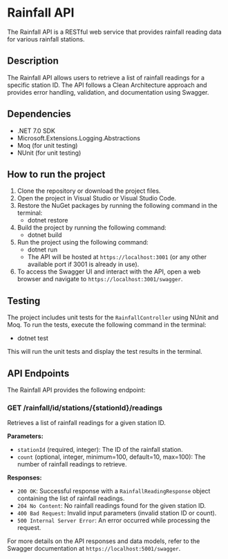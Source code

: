 # Rainfall API

The Rainfall API is a RESTful web service that provides rainfall reading data for various rainfall stations.

## Description

The Rainfall API allows users to retrieve a list of rainfall readings for a specific station ID. The API follows a Clean Architecture approach and provides error handling, validation, and documentation using Swagger.

## Dependencies

- .NET 7.0 SDK
- Microsoft.Extensions.Logging.Abstractions
- Moq (for unit testing)
- NUnit (for unit testing)

## How to run the project

1. Clone the repository or download the project files.
2. Open the project in Visual Studio or Visual Studio Code.
3. Restore the NuGet packages by running the following command in the terminal:
   - dotnet restore
4. Build the project by running the following command:
   - dotnet build
5. Run the project using the following command:
   - dotnet run
   - The API will be hosted at `https://localhost:3001` (or any other available port if 3001 is already in use).
6. To access the Swagger UI and interact with the API, open a web browser and navigate to `https://localhost:3001/swagger`.
   
## Testing

The project includes unit tests for the `RainfallController` using NUnit and Moq. To run the tests, execute the following command in the terminal:
- dotnet test

This will run the unit tests and display the test results in the terminal.

## API Endpoints

The Rainfall API provides the following endpoint:

### GET /rainfall/id/stations/{stationId}/readings

Retrieves a list of rainfall readings for a given station ID.

**Parameters:**

- `stationId` (required, integer): The ID of the rainfall station.
- `count` (optional, integer, minimum=100, default=10, max=100): The number of rainfall readings to retrieve.

**Responses:**

- `200 OK`: Successful response with a `RainfallReadingResponse` object containing the list of rainfall readings.
- `204 No Content`: No rainfall readings found for the given station ID.
- `400 Bad Request`: Invalid input parameters (invalid station ID or count).
- `500 Internal Server Error`: An error occurred while processing the request.

For more details on the API responses and data models, refer to the Swagger documentation at `https://localhost:5001/swagger`.
